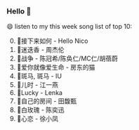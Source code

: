 

### Hello 👋

😄 listen to my this week song list of top 10:

0. 🌈接下来如何 - Hello Nico
1. 🌈迷迭香 - 周杰伦
2. 🌈战争 - 陈冠希/陈奂仁/MC仁/胡蓓蔚
3. 🌈爱你就像爱生命 - 房东的猫
4. 🌈斑马, 斑马 - IU
5. 🌈儿时 - 江一燕
6. 🌈Lucky - Lenka
7. 🌈自己的房间 - 田馥甄
8. 🌈白玫瑰 - 陈奕迅
9. 🌈心恋 - 徐小凤

